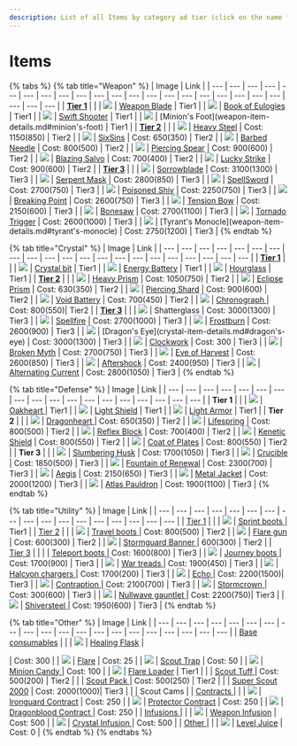 ```yaml
---
description: List of all Items by category ad tier (click on the name for details)
---
```


# Items

{% tabs %}
{% tab title="Weapon" %}
| Image | Link |
| --- | --- | --- | --- | --- | --- | --- | --- | --- | --- | --- | --- | --- | --- | --- | --- | --- | --- | --- | --- | --- | --- | --- |
| [**Tier 1**](weapon-items.md#tier-1) |  |
| ![](../.gitbook/assets/weapon-blade.png) | [Weapon Blade](weapon-items.md#weapon-blade) \| Tier1 |
| ![](../.gitbook/assets/book-of-eulogies.png) | [Book of Eulogies](weapon-items.md#book-of-eulogies) \| Tier1 |
| ![](../.gitbook/assets/swift-shooter%20%281%29.png) | [Swift Shooter](weapon-items.md#swift-shooter) \| Tier1 |
| ![](../.gitbook/assets/minions-foot%20%282%29.png) | \[Minion's Foot\]\(weapon-item-details.md\#minion's-foot\) \| Tier1 |
| [**Tier 2**](weapon-items.md#tier-2) |  |
| ![](../.gitbook/assets/heavy-steel%20%281%29.png) | [ Heavy Steel](weapon-items.md#heavy-steel) \| Cost:  1150\(850\) \| Tier2 |
| ![](../.gitbook/assets/six-sins%20%281%29.png) | [SixSins](weapon-items.md#sixsins) \| Cost:  650\(350\) \| Tier2 |
| ![](../.gitbook/assets/barbed-needle.png) | [Barbed Needle](weapon-items.md#barbed-needle) \| Cost:  800\(500\) \| Tier2 |
| ![](../.gitbook/assets/piercing-spear%20%281%29.png) | [Piercing Spear](weapon-items.md#piercing-spear) \| Cost:  900\(600\) \| Tier2 |
| ![](../.gitbook/assets/blazing-salvo%20%281%29.png) | [Blazing Salvo](weapon-items.md#blazing-salvo) \| Cost:  700\(400\) \| Tier2 |
| ![](../.gitbook/assets/lucky-strike.png) | [Lucky Strike](weapon-items.md#lucky-strike) \| Cost:  900\(600\) \| Tier2 |
| [**Tier 3**](weapon-items.md#tier-3) |  |
| ![](../.gitbook/assets/sorrowblade%20%281%29.png) | [Sorrowblade](weapon-items.md#sorrowblade) \| Cost:  3100\(1300\) \| Tier3 |
| ![](../.gitbook/assets/serpent-mask.png) | [Serpent Mask](weapon-items.md#serpent-mask) \| Cost:  2800\(850\) \| Tier3 |
| ![](../.gitbook/assets/image%20%28354%29.png) | [SpellSword](weapon-items.md#spellsword) \| Cost:  2700\(750\) \| Tier3 |
| ![](../.gitbook/assets/poisoned-shiv%20%282%29.png) | [Poisoned Shiv](weapon-items.md#poisoned-shiv) \| Cost:  2250\(750\) \| Tier3 |
| ![](../.gitbook/assets/breaking-point.png) | [Breaking Point](weapon-items.md#breaking-point) \| Cost:  2600\(750\) \| Tier3 |
| ![](../.gitbook/assets/tension-bow%20%281%29.png) | [Tension Bow](weapon-items.md#tension-bow) \| Cost:  2150\(600\) \| Tier3 |
| ![](../.gitbook/assets/bonesaw.png) | [Bonesaw](weapon-items.md#bonesaw) \| Cost:  2700\(1100\) \| Tier3 |
| ![](../.gitbook/assets/tornado-trigger%20%281%29.png) | [Tornado Trigger](weapon-items.md#tornado-trigger) \| Cost:  2600\(1000\) \| Tier3 |
| ![](../.gitbook/assets/tyrants-monocle%20%281%29.png) | \[Tyrant's Monocle\]\(weapon-item-details.md\#tyrant's-monocle\) \| Cost: 2750\(1200\) \| Tier3 |
{% endtab %}

{% tab title="Crystal" %}
| Image | Link |
| --- | --- | --- | --- | --- | --- | --- | --- | --- | --- | --- | --- | --- | --- | --- | --- | --- | --- | --- | --- | --- |
| [**Tier 1**](crystal-items.md#tier-1) |  |
| ![](../.gitbook/assets/crystal-bit%20%281%29.png) | [Crystal bit](crystal-items.md#crystal-bit) \| Tier1 |
| ![](../.gitbook/assets/energy-battery%20%281%29.png) | [Energy Battery](crystal-items.md#energy-battery) \| Tier1 |
| ![](../.gitbook/assets/hourglass%20%281%29.png) | [Hourglass](crystal-items.md#hourglass) \| Tier1 |
| [**Tier 2**](crystal-items.md#tier-2) |  |
| ![](../.gitbook/assets/heavy-prism.png) | [Heavy Prism](crystal-items.md#heavy-prism) \| Cost:  1050\(750\) \| Tier2 |
| ![](../.gitbook/assets/eclipse-prism%20%283%29.png) | [Eclipse Prism](crystal-items.md#eclipse-prism) \| Cost:  630\(350\) \| Tier2 |
| ![](../.gitbook/assets/piercing-shard.png) | [Piercing Shard](crystal-items.md#piercing-shard) \| Cost:  900\(600\) \| Tier2 |
| ![](../.gitbook/assets/void-battery.png) | [Void Battery](crystal-items.md#void-battery) \| Cost:  700\(450\) \| Tier2 |
| ![](../.gitbook/assets/chronograph.png) | [Chronograph ](crystal-items.md#chronograph)\| Cost:  800\(550\)\| Tier2 |
| [**Tier 3**](crystal-items.md#tier-3) |  |
| ![](../.gitbook/assets/shatterglass.png) | Shatterglass \| Cost:  3000\(1300\) \| Tier3 |
| ![](../.gitbook/assets/image%20%28441%29.png) | [Spellfire](crystal-items.md#spellfire) \| Cost:  2700\(1000\) \| Tier3 |
| ![](../.gitbook/assets/frostburn.png) | [Frostburn](crystal-items.md#frostburn) \| Cost:  2600\(900\) \| Tier3 |
| ![](../.gitbook/assets/image%20%28348%29.png) | \[Dragon's Eye\]\(crystal-item-details.md\#dragon's-eye\) \| Cost:  3000\(1300\) \| Tier3 |
| ![](../.gitbook/assets/image%20%28457%29.png) | [Clockwork](crystal-items.md#clockwork) \| Cost: 300 \| Tier3 |
| ![](../.gitbook/assets/image%20%28318%29.png) | [Broken Myth](crystal-items.md#broken-myth) \| Cost:  2700\(750\) \| Tier3 |
| ![](../.gitbook/assets/image%20%28159%29.png) | [Eve of Harvest](crystal-items.md#eve-of-harvest) \| Cost:  2600\(850\) \| Tier3 |
| ![](../.gitbook/assets/image%20%28321%29.png) | [Aftershock](crystal-items.md#aftershock) \| Cost:  2400\(950\) \| Tier3 |
| ![](../.gitbook/assets/image%20%28109%29.png) | [Alternating Current](crystal-items.md#alternating-current) \| Cost:  2800\(1050\) \| Tier3 |
{% endtab %}

{% tab title="Defense" %}
| Image | Link |
| --- | --- | --- | --- | --- | --- | --- | --- | --- | --- | --- | --- | --- | --- | --- | --- | --- | --- |
| **Tier 1** |  |
| ![](../.gitbook/assets/image%20%28370%29.png) | [Oakheart ](defense-items.md#oakheart)\| Tier1 |
| ![](../.gitbook/assets/image%20%28101%29.png) | [Light Shield](defense-items.md#light-shield) \| Tier1 |
| ![](../.gitbook/assets/image%20%28406%29.png) | [Light Armor](defense-items.md#light-armor) \| Tier1 |
| **Tier 2** |  |
| ![](../.gitbook/assets/image%20%28187%29.png) | [Dragonheart ](defense-items.md#dragonheart)\| Cost:  650\(350\) \| Tier2 |
| ![](../.gitbook/assets/image%20%28244%29.png) | [Lifespring](defense-items.md#lifespring) \| Cost:  800\(500\) \| Tier2 |
| ![](../.gitbook/assets/image%20%2868%29.png) | [Reflex Block](defense-items.md#reflex-block) \| Cost:  700\(400\) \| Tier2 |
| ![](../.gitbook/assets/image%20%28280%29.png) | [Kenetic Shield](defense-items.md#kenetic-shield) \| Cost:  800\(550\) \| Tier2 |
| ![](../.gitbook/assets/image%20%28432%29.png) | [Coat of Plates](defense-items.md#coat-of-plates) \| Cost:  800\(550\) \| Tier2 |
| **Tier 3** |  |
| ![](../.gitbook/assets/image%20%28496%29.png) | [Slumbering Husk](defense-items.md#slumbering-husk) \| Cost:  1700\(1050\) \| Tier3 |
| ![](../.gitbook/assets/image%20%28346%29.png) | [Crucible](defense-items.md#slumbering-husk) \| Cost:  1850\(500\) \| Tier3 |
| ![](../.gitbook/assets/image%20%28493%29.png) | [Fountain of Renewal](defense-items.md#fountain-of-renewal) \| Cost:  2300\(700\) \| Tier3 |
| ![](../.gitbook/assets/image%20%28302%29.png) | [Aegis](defense-items.md#aegis) \| Cost:  2150\(650\) \| Tier3 |
| ![](../.gitbook/assets/image%20%28181%29.png) | [Metal Jacket](defense-items.md#metal-jacket) \| Cost:  2000\(1200\) \| Tier3 |
| ![](../.gitbook/assets/image%20%28146%29.png) | [Atlas Pauldron](defense-items.md#atlas-pauldron) \| Cost:  1900\(1100\) \| Tier3 |
{% endtab %}

{% tab title="Utility" %}
| Image | Link |
| --- | --- | --- | --- | --- | --- | --- | --- | --- | --- | --- | --- | --- | --- | --- | --- | --- |
| [Tier 1](utility-items.md#tier-1) |  |
| ![](../.gitbook/assets/sprint-boots%20%282%29.png) | [Sprint boots](utility-items.md#sprint-boots)[ ](defense-items.md#oakheart)\| Tier1 |
| [Tier 2](utility-items.md#tier-2) |  |
| ![](../.gitbook/assets/travel-boots%20%282%29.png) | [Travel boots](utility-items.md#travel-boots)[ ](defense-items.md#oakheart)\| Cost:  800\(500\) \| Tier2 |
| ![](../.gitbook/assets/flare-gun%20%283%29.png) | [Flare gun](utility-items.md#flare-gun)[ ](defense-items.md#oakheart)\| Cost:  600\(300\) \| Tier2 |
| ![](../.gitbook/assets/stormguard-banner.png) | [Stormguard Banner](utility-items.md#stormguard-banner)[ ](defense-items.md#oakheart)\|  600\(300\) \| Tier2 |
| [Tier 3](utility-items.md#tier-3) |  |
|  | [Teleport boots](utility-items.md#teleport-boots)[ ](defense-items.md#oakheart)\| Cost:  1600\(800\) \| Tier3 |
| ![](../.gitbook/assets/journey-boots%20%281%29.png) | [Journey boots](utility-items.md#journey-boots)[ ](defense-items.md#oakheart)\| Cost:  1700\(900\) \| Tier3 |
| ![](../.gitbook/assets/war-treads.png) | [War treads](utility-items.md#war-treads)[ ](defense-items.md#oakheart)\| Cost: 1900\(450\) \| Tier3 |
| ![](../.gitbook/assets/halcyon-chargers%20%282%29.png) | [Halcyon chargers](utility-items.md#war-treads)[ ](defense-items.md#oakheart)\| Cost: 1700\(200\) \| Tier3 |
| ![](../.gitbook/assets/echo%20%281%29.png) | [Echo](utility-items.md#echo)[ ](defense-items.md#oakheart)\| Cost: 2200\(1500\)\| Tier3 |
| ![](../.gitbook/assets/contraption.png) | [Contraption](utility-items.md#contraption)[ ](defense-items.md#oakheart)\| Cost: 2100\(700\) \| Tier3 |
| ![](../.gitbook/assets/stormcrown.png) | [Stormcrown](utility-items.md#stormcrown)[ ](defense-items.md#oakheart)\| Cost: 300\(600\) \| Tier3 |
| ![](../.gitbook/assets/nullwave-gauntlet%20%281%29.png) | [Nullwave gauntlet](utility-items.md#nullwave-gauntlet)[ ](defense-items.md#oakheart)\| Cost: 2200\(750\)\| Tier3 |
| ![](../.gitbook/assets/shiversteel.png) | [Shiversteel](utility-items.md#shiversteel)[ ](defense-items.md#oakheart)\| Cost: 1950\(600\) \| Tier3 |
{% endtab %}

{% tab title="Other" %}
| Image | Link |
| --- | --- | --- | --- | --- | --- | --- | --- | --- | --- | --- | --- | --- | --- | --- | --- | --- | --- | --- | --- |
| [ Base consumables](other-items.md#base-consumables) |  |
| ![](../.gitbook/assets/image%20%28438%29.png) | [Healing Flask](other-items.md#healing-flask) |

\| Cost: 300 \| \| ![](../.gitbook/assets/flare.png) \| [Flare](other-items.md#flare) \| Cost: 25 \| \| ![](../.gitbook/assets/scout-trap%20%281%29.png) \| [Scout Trap](other-items.md#scout-trap) \| Cost: 50 \| \| ![](../.gitbook/assets/minion-candy.png) \| [Minion Candy ](other-items.md#minion-candy) \| Cost: 100 \| \| ![](../.gitbook/assets/flare-gun%20%281%29.png) \| [Flare Loader](other-items.md#flare-loader) \| Tier1 \| \| \| [Scout Tuff ](other-items.md#scout-tuff) \| Cost: 500\(200\) \| Tier2 \| \| \| [Scout Pack ](other-items.md#scout-pack)\| Cost: 500\(250\) \| Tier2 \| \| \| [Super Scout 2000](other-items.md#super-scout-2000) \| Cost: 2000\(1000\)\| Tier3 \| \| \| Scout Cams \| \| [Contracts ](other-items.md#contracts) \| \| \| ![](../.gitbook/assets/ironguard-contract.png) \| [Ironguard Contract](other-items.md#ironguard-contract) \| Cost: 250 \| \| ![](../.gitbook/assets/protector-contract%20%281%29.png) \| [Protector Contract](other-items.md#protector-contract) \| Cost: 250 \| \| ![](../.gitbook/assets/dragonblood-contract%20%281%29.png) \| [Dragonblood Contract ](other-items.md#dragonblood-contract) \| Cost: 250 \| \| [Infusions ](other-items.md#infusions) \| \| \| ![](../.gitbook/assets/weapon-infusion.png) \| [ Weapon Infusion](other-items.md#weapon-infusion) \| Cost: 500 \| \| ![](../.gitbook/assets/crystal-infusion%20%281%29.png) \| [Crystal Infusion ](other-items.md#crystal-infusion) \| Cost: 500 \| \| [Other ](other-items.md#other) \| \| \| ![](../.gitbook/assets/level-juice%20%281%29.png) \| [Level Juice](other-items.md#level-juice) \| Cost: 0 \|
{% endtab %}
{% endtabs %}

